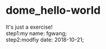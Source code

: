 # dome_hello-world
It's just a exercise!<br/>
step1:my name: fgwang;<br/>
step2:modfiy date: 2018-10-21;<br/>
